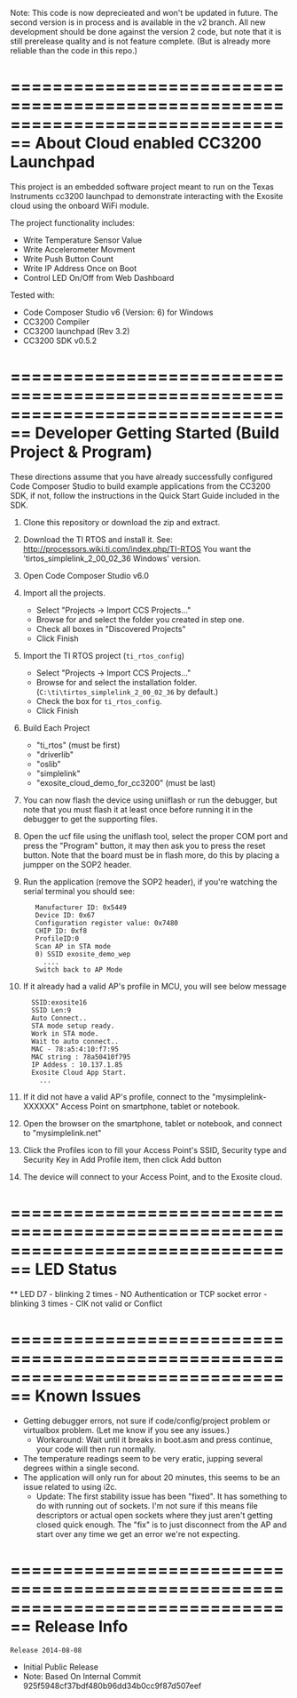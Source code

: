 Note: This code is now deprecieated and won't be updated in future. The second
version is in process and is available in the v2 branch. All new development 
should be done against the version 2 code, but note that it is still prerelease
quality and is not feature complete. (But is already more reliable than the code
in this repo.)

================================================================================
About Cloud enabled CC3200 Launchpad
================================================================================

This project is an embedded software project meant to run on the Texas
Instruments cc3200 launchpad to demonstrate interacting with
the Exosite cloud using the onboard WiFi module.

The project functionality includes:

  * Write Temperature Sensor Value
  * Write Accelerometer Movment
  * Write Push Button Count
  * Write IP Address Once on Boot
  * Control LED On/Off from Web Dashboard

Tested with:
  * Code Composer Studio v6 (Version: 6) for Windows
  * CC3200 Compiler
  * CC3200 launchpad (Rev 3.2)
  * CC3200 SDK v0.5.2

================================================================================
Developer Getting Started (Build Project & Program)
================================================================================
These directions assume that you have already successfully configured Code
Composer Studio to build example applications from the CC3200 SDK, if not,
follow the instructions in the Quick Start Guide included in the SDK.

1) Clone this repository or download the zip and extract.

2) Download the TI RTOS and install it.
   See: http://processors.wiki.ti.com/index.php/TI-RTOS You want the
   'tirtos_simplelink_2_00_02_36 Windows' version.

3) Open Code Composer Studio v6.0

4) Import all the projects.
   * Select "Projects -> Import CCS Projects..."
   * Browse for and select the folder you created in step one.
   * Check all boxes in "Discovered Projects"
   * Click Finish

5) Import the TI RTOS project (`ti_rtos_config`)
   * Select "Projects -> Import CCS Projects..."
   * Browse for and select the installation folder.
     (`C:\ti\tirtos_simplelink_2_00_02_36` by default.)
   * Check the box for `ti_rtos_config`.
   * Click Finish

6) Build Each Project
   * "ti_rtos" (must be first)
   * "driverlib"
   * "oslib"
   * "simplelink"
   * "exosite_cloud_demo_for_cc3200" (must be last) 

7) You can now flash the device using uniiflash or run the debugger, but note
   that you must flash it at least once before running it in the debugger to get
   the supporting files.

8) Open the ucf file using the uniflash tool, select the proper COM port and
   press the "Program" button, it may then ask you to press the reset button.
   Note that the board must be in flash more, do this by placing a jumpper on
   the SOP2 header. 

9) Run the application (remove the SOP2 header), if you're watching the serial
   terminal you should see:

          Manufacturer ID: 0x5449
          Device ID: 0x67
          Configuration register value: 0x7480
          CHIP ID: 0xf8
          ProfileID:0
          Scan AP in STA mode
          0) SSID exosite_demo_wep
            ....
          Switch back to AP Mode

10) If it already had a valid AP's profile in MCU, you will see below message

          SSID:exosite16
          SSID Len:9
          Auto Connect..
          STA mode setup ready.
          Work in STA mode.
          Wait to auto connect..
          MAC - 78:a5:4:10:f7:95
          MAC string : 78a50410f795
          IP Addess : 10.137.1.85
          Exosite Cloud App Start.
            ...

11) If it did not have a valid AP's profile, connect to the
    "mysimplelink-XXXXXX" Access Point on smartphone, tablet or notebook.

12) Open the browser on the smartphone, tablet or notebook, and connect to
    "mysimplelink.net"

13) Click the Profiles icon to fill your Access Point's SSID, Security type
    and Security Key in Add Profile item, then click Add button

14) The device will connect to your Access Point, and to the Exosite cloud.

================================================================================
LED Status
================================================================================
** LED D7 - blinking 2 times - NO Authentication or TCP socket error
          - blinking 3 times - CIK not valid or Conflict

================================================================================
Known Issues
================================================================================
* Getting debugger errors, not sure if code/config/project problem or virtualbox
  problem. (Let me know if you see any issues.)
  - Workaround: Wait until it breaks in boot.asm and press continue, your code
    will then run normally.
* The temperature readings seem to be very eratic, jupping several degrees
  within a single second.
* The application will only run for about 20 minutes, this seems to be an issue
  related to using i2c.
  - Update: The first stability issue has been "fixed". It has something to do
    with running out of sockets. I'm not sure if this means file descriptors
    or actual open sockets where they just aren't getting closed quick enough.
    The "fix" is to just disconnect from the AP and start over any time we get
    an error we're not expecting.

================================================================================
Release Info
================================================================================
~~~~~~~~~~~~~~~~~~~~~~~~~~~~~~~~~~~~~~~~~~~~~~~~~~~~~~~~~~~~~~~~~~~~~~~~~~~~~~~~
Release 2014-08-08
~~~~~~~~~~~~~~~~~~~~~~~~~~~~~~~~~~~~~~~~~~~~~~~~~~~~~~~~~~~~~~~~~~~~~~~~~~~~~~~~

* Initial Public Release
* Note: Based On Internal Commit 925f5948cf37bdf480b96dd34b0cc9f87d507eef
